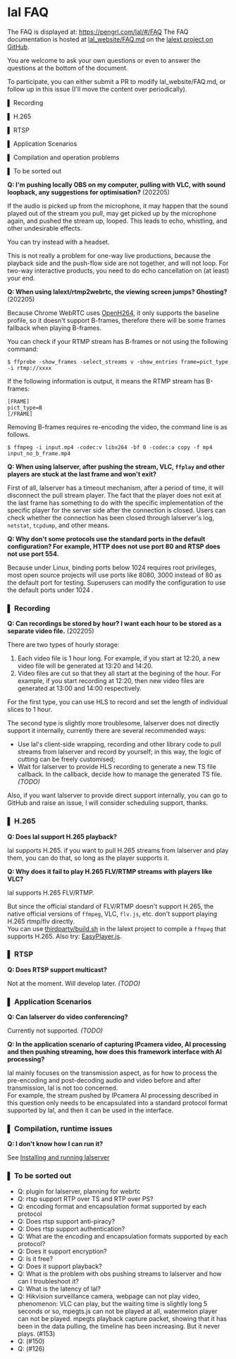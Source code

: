 # lal FAQ
The FAQ is displayed at: https://pengrl.com/lal/#/FAQ 
The FAQ documentation is hosted at [lal_website/FAQ.md](https://github.com/lalext/lal_website/FAQ.md) on the [lalext project on GitHub](concept.md).

You are welcome to ask your own questions or even to answer the questions at the bottom of the document. 

To participate, you can either submit a PR to modify lal_website/FAQ.md, or follow up in this issue (I'll move the content over periodically).


▌ Recording

▌ H.265

▌ RTSP

▌ Application Scenarios

▌ Compilation and operation problems

▌ To be sorted out


**Q: I'm pushing locally OBS on my computer, pulling with VLC, with sound loopback, any suggestions for optimisation?** (202205)

If the audio is picked up from the microphone, it may happen that the sound played out of the stream you pull, may get picked up by the microphone again, and pushed the stream up, looped. This leads to echo, whistling, and other undesirable effects.

You can try instead with a headset.

This is not really a problem for one-way live productions, because the playback side and the push-flow side are not together, and will not loop. For two-way interactive products, you need to do echo cancellation on (at least) your end.

**Q: When using lalext/rtmp2webrtc, the viewing screen jumps? Ghosting?** (202205)

Because Chrome WebRTC uses [OpenH264](https://github.com/cisco/openh264), it only supports the baseline profile, so it doesn't support B-frames, therefore there will be some frames fallback when playing B-frames.

You can check if your RTMP stream has B-frames or not using the following command:
```shell
$ ffprobe -show_frames -select_streams v -show_entries frame=pict_type -i rtmp://xxxx
```
If the following information is output, it means the RTMP stream has B-frames:
```
[FRAME]
pict_type=B
[/FRAME]
```
Removing B-frames requires re-encoding the video, the command line is as follows.
```shell
$ ffmpeg -i input.mp4 -codec:v libx264 -bf 0 -codec:a copy -f mp4 input_no_b_frame.mp4
```
**Q: When using lalserver, after pushing the stream, VLC, `ffplay` and other players are stuck at the last frame and won't exit?**

First of all, lalserver has a timeout mechanism, after a period of time, it will disconnect the pull stream player. 
The fact that the player does not exit at the last frame has something to do with the specific implementation of the specific player for the server side after the connection is closed. 
Users can check whether the connection has been closed through lalserver's log, `netstat`, `tcpdump`, and other means. 

**Q: Why don't some protocols use the standard ports in the default configuration? For example, HTTP does not use port 80 and RTSP does not use port 554.**

Because under Linux, binding ports below 1024 requires root privileges, most open source projects will use ports like 8080, 3000 instead of 80 as the default port for testing. 
Superusers can modify the configuration to use the default ports under 1024 .


### ▌ Recording

**Q: Can recordings be stored by hour? I want each hour to be stored as a separate video file.** (202205)

There are two types of hourly storage:

1. Each video file is 1 hour long. For example, if you start at 12:20, a new video file will be generated at 13:20 and 14:20.
2. Video files are cut so that they all start at the begining of the hour. For example, if you start recording at 12:20, then new video files are generated  at 13:00 and 14:00 respectively.

For the first type, you can use HLS to record and set the length of individual slices to 1 hour.

The second type is slightly more troublesome, lalserver does not directly support it internally, currently there are several recommended ways:

- Use lal's client-side wrapping, recording and other library code to pull streams from lalserver and record by yourself; in this way, the logic of cutting can be freely customised;
- Wait for lalserver to provide HLS recording to generate a new TS file callback. In the callback, decide how to manage the generated TS file. _(TODO)_

Also, if you want lalserver to provide direct support internally, you can go to GitHub and raise an issue, I will consider scheduling support, thanks.


### ▌ H.265

**Q: Does lal support H.265 playback?**

lal supports H.265. if you want to pull H.265 streams from lalserver and play them, you can do that, so long as the player supports it.

**Q: Why does it fail to play H.265 FLV/RTMP streams with players like VLC?**

lal supports H.265 FLV/RTMP.

But since the official standard of FLV/RTMP doesn't support H.265, the native official versions of `ffmpeg`, VLC, `flv.js`, etc. don't support playing H.265 rtmp/flv directly.  
You can use [thirdparty/build.sh](thirdparty/build.sh) in the lalext project to compile a `ffmpeg` that supports H.265. 
Also try: [EasyPlayer.js](https://github.com/tsingsee/EasyPlayer.js/).


### ▌ RTSP

**Q: Does RTSP support multicast?**

Not at the moment. Will develop later. _(TODO)_


### ▌ Application Scenarios

**Q: Can lalserver do video conferencing?**

Currently not supported. _(TODO)_

**Q: In the application scenario of capturing IPcamera video, AI processing and then pushing streaming, how does this framework interface with AI processing?**

lal mainly focuses on the transmission aspect, as for how to process the pre-encoding and post-decoding audio and video before and after transmission, lal is not too concerned.  
For example, the stream pushed by IPcamera AI processing described in this question only needs to be encapsulated into a standard protocol format supported by lal, and then it can be used in the interface. 


### ▌ Compilation, runtime issues

**Q: I don't know how I can run it?**

See [Installing and running lalserver](README.md#-ii-installing-and-running-lalserver)


### ▌ To be sorted out

- Q: plugin for lalserver, planning for webrtc
- Q: rtsp support RTP over TS and RTP over PS?
- Q: encoding format and encapsulation format supported by each protocol
- Q: Does rtsp support anti-piracy?
- Q: Does rtsp support authentication?
- Q: What are the encoding and encapsulation formats supported by each protocol?
- Q: Does it support encryption?
- Q: Is it free?
- Q: Does it support playback?
- Q: What is the problem with obs pushing streams to lalserver and how can I troubleshoot it?
- Q: What is the latency of lal?
- Q: Hikvision surveillance camera, webpage can not play video, phenomenon: VLC can play, but the waiting time is slightly long 5 seconds or so, mpegts.js can not be played at all, watermelon player can not be played. mpegts playback capture packet, showing that it has been in the data pulling, the timeline has been increasing. But it never plays.
(#153)
- Q: (#150)
- Q: (#126)
